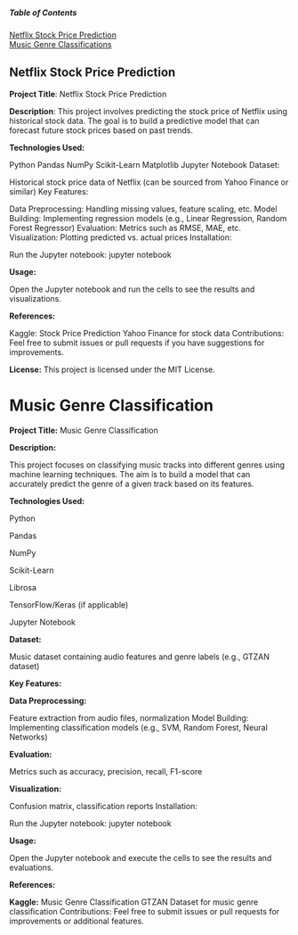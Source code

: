 ##### Table of Contents  
[Netflix Stock Price Prediction](#headers)  
[Music Genre Classifications](#emphasis)  
    
<a name="headers"/>

## Netflix Stock Price Prediction

**Project Title**: Netflix Stock Price Prediction

**Description**: This project involves predicting the stock price of Netflix using historical stock data. The goal is to build a predictive model that can forecast future stock prices based on past trends.

**Technologies Used:**

Python
Pandas
NumPy
Scikit-Learn
Matplotlib
Jupyter Notebook
Dataset:

Historical stock price data of Netflix (can be sourced from Yahoo Finance or similar)
Key Features:

Data Preprocessing: Handling missing values, feature scaling, etc.
Model Building: Implementing regression models (e.g., Linear Regression, Random Forest Regressor)
Evaluation: Metrics such as RMSE, MAE, etc.
Visualization: Plotting predicted vs. actual prices
Installation:


Run the Jupyter notebook: jupyter notebook

**Usage:**

Open the Jupyter notebook and run the cells to see the results and visualizations.

**References:**

Kaggle: Stock Price Prediction
Yahoo Finance for stock data
Contributions: Feel free to submit issues or pull requests if you have suggestions for improvements.

**License:** This project is licensed under the MIT License.


# Music Genre Classification
**Project Title:** Music Genre Classification

**Description:** 

This project focuses on classifying music tracks into different genres using machine learning techniques. The aim is to build a model that can accurately predict the genre of a given track based on its features.

**Technologies Used:**

Python

Pandas

NumPy

Scikit-Learn

Librosa

TensorFlow/Keras (if applicable)

Jupyter Notebook

**Dataset:**

Music dataset containing audio features and genre labels (e.g., GTZAN dataset)

**Key Features:**

**Data Preprocessing:** 

Feature extraction from audio files, normalization
Model Building: Implementing classification models (e.g., SVM, Random Forest, Neural Networks)

**Evaluation:**

 Metrics such as accuracy, precision, recall, F1-score

**Visualization:**

Confusion matrix, classification reports
Installation:

Run the Jupyter notebook: jupyter notebook

**Usage:**

Open the Jupyter notebook and execute the cells to see the results and evaluations.

**References:**

**Kaggle:** Music Genre Classification
GTZAN Dataset for music genre classification
Contributions: Feel free to submit issues or pull requests for improvements or additional features.

